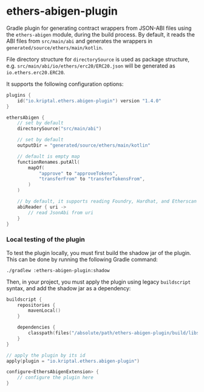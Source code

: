 # ethers-abigen-plugin

Gradle plugin for generating contract wrappers from JSON-ABI files using the `ethers-abigen` module, during the build
process. By default, it reads the ABI files from `src/main/abi` and generates the wrappers
in `generated/source/ethers/main/kotlin`.

File directory structure for `directorySource` is used as package structure,
e.g. `src/main/abi/io/ethers/erc20/ERC20.json` will be generated as `io.ethers.erc20.ERC20`.

It supports the following configuration options:

```kotlin
plugins {
    id("io.kriptal.ethers.abigen-plugin") version "1.4.0"
}

ethersAbigen {
    // set by default
    directorySource("src/main/abi")

    // set by default
    outputDir = "generated/source/ethers/main/kotlin"

    // default is empty map
    functionRenames.putAll(
        mapOf(
            "approve" to "approveTokens",
            "transferFrom" to "transferTokensFrom",
        )
    )

    // by default, it supports reading Foundry, Hardhat, and Etherscan artifacts
    abiReader { uri ->
        // read JsonAbi from uri
    }
}
```

### Local testing of the plugin

To test the plugin locally, you must first build the shadow jar of the plugin. This can be done by running the following
Gradle command:

```shell
./gradlew :ethers-abigen-plugin:shadow
```

Then, in your project, you must apply the plugin using legacy `buildscript` syntax, and add the shadow jar as a
dependency:

```kts
buildscript {
    repositories {
        mavenLocal()
    }

    dependencies {
        classpath(files("/absolute/path/ethers-abigen-plugin/build/libs/ethers-abigen-plugin-1.4.0-SNAPSHOT.jar"))
    }
}

// apply the plugin by its id
apply(plugin = "io.kriptal.ethers.abigen-plugin")

configure<EthersAbigenExtension> {
    // configure the plugin here
}
```
